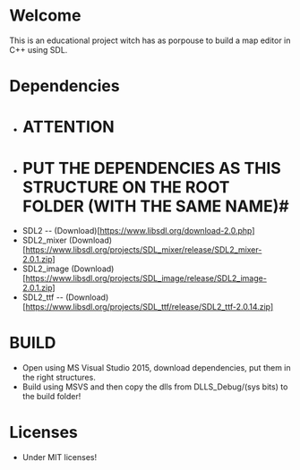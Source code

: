 # Welcome #

This is an educational project witch has as porpouse to build a map editor in C++ using SDL.

# Dependencies #
 * # ATTENTION #
 * # PUT THE DEPENDENCIES AS THIS STRUCTURE ON THE ROOT FOLDER (WITH THE SAME NAME)#
 * SDL2 -- (Download)[https://www.libsdl.org/download-2.0.php]
 * SDL2_mixer (Download)[https://www.libsdl.org/projects/SDL_mixer/release/SDL2_mixer-2.0.1.zip]
 * SDL2_image (Download)[https://www.libsdl.org/projects/SDL_image/release/SDL2_image-2.0.1.zip]
 * SDL2_ttf -- (Download)[https://www.libsdl.org/projects/SDL_ttf/release/SDL2_ttf-2.0.14.zip]
 
 # BUILD #
 * Open using MS Visual Studio 2015, download dependencies, put them in the right structures.
 * Build using MSVS and then copy the dlls from DLLS_Debug/(sys bits) to the build folder!
 
 # Licenses # 
 * Under MIT licenses!